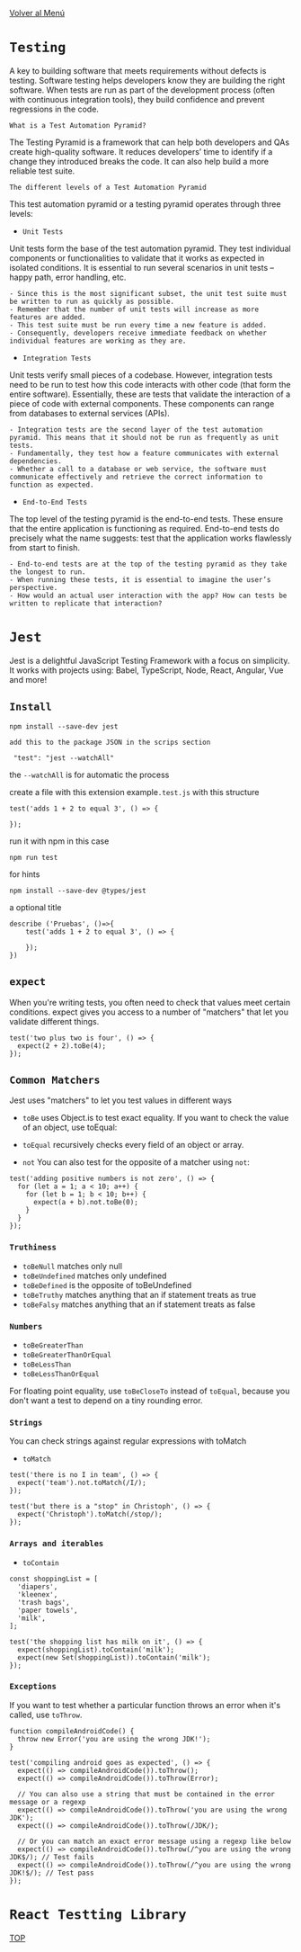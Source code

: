 [Volver al Menú](../root.md)

# `Testing`

A key to building software that meets requirements without defects is testing. Software testing helps developers know they are building the right software. When tests are run as part of the development process (often with continuous integration tools), they build confidence and prevent regressions in the code.

`What is a Test Automation Pyramid?`

The Testing Pyramid is a framework that can help both developers and QAs create high-quality software. It reduces developers’ time to identify if a change they introduced breaks the code. It can also help build a more reliable test suite.

`The different levels of a Test Automation Pyramid`

This test automation pyramid or a testing pyramid operates through three levels:

- `Unit Tests`

Unit tests form the base of the test automation pyramid. They test individual components or functionalities to validate that it works as expected in isolated conditions. It is essential to run several scenarios in unit tests – happy path, error handling, etc.

    - Since this is the most significant subset, the unit test suite must be written to run as quickly as possible.
    - Remember that the number of unit tests will increase as more features are added.
    - This test suite must be run every time a new feature is added.
    - Consequently, developers receive immediate feedback on whether individual features are working as they are.

- `Integration Tests`

Unit tests verify small pieces of a codebase. However, integration tests need to be run to test how this code interacts with other code (that form the entire software). Essentially, these are tests that validate the interaction of a piece of code with external components. These components can range from databases to external services (APIs).

    - Integration tests are the second layer of the test automation pyramid. This means that it should not be run as frequently as unit tests.
    - Fundamentally, they test how a feature communicates with external dependencies.
    - Whether a call to a database or web service, the software must communicate effectively and retrieve the correct information to function as expected.

- `End-to-End Tests`

The top level of the testing pyramid is the end-to-end tests. These ensure that the entire application is functioning as required. End-to-end tests do precisely what the name suggests: test that the application works flawlessly from start to finish.

    - End-to-end tests are at the top of the testing pyramid as they take the longest to run.
    - When running these tests, it is essential to imagine the user’s perspective.
    - How would an actual user interaction with the app? How can tests be written to replicate that interaction?

# `Jest`

Jest is a delightful JavaScript Testing Framework with a focus on simplicity. It works with projects using: Babel, TypeScript, Node, React, Angular, Vue and more!

## `Install`

```
npm install --save-dev jest
```

`add this to the package JSON in the scrips section`

```
 "test": "jest --watchAll"
```

the `--watchAll` is for automatic the process

create a file with this extension example`.test.js` with this structure

```
test('adds 1 + 2 to equal 3', () => {
 
});
```

run it with npm in this case

```
npm run test
```

for hints 

```
npm install --save-dev @types/jest
```

a optional title

```
describe ('Pruebas', ()=>{
    test('adds 1 + 2 to equal 3', () => {
 
    });
})
```

## `expect`

When you're writing tests, you often need to check that values meet certain conditions. expect gives you access to a number of "matchers" that let you validate different things.

```
test('two plus two is four', () => {
  expect(2 + 2).toBe(4);
});
```

## `Common Matchers`

Jest uses "matchers" to let you test values in different ways

- `toBe` uses Object.is to test exact equality. If you want to check the value of an object, use toEqual:

- `toEqual` recursively checks every field of an object or array.

- `not` You can also test for the opposite of a matcher using `not`:

```
test('adding positive numbers is not zero', () => {
  for (let a = 1; a < 10; a++) {
    for (let b = 1; b < 10; b++) {
      expect(a + b).not.toBe(0);
    }
  }
});
```
### `Truthiness`

- `toBeNull` matches only null
- `toBeUndefined` matches only undefined
- `toBeDefined` is the opposite of toBeUndefined
- `toBeTruthy` matches anything that an if statement treats as true
- `toBeFalsy` matches anything that an if statement treats as false

### `Numbers`

- `toBeGreaterThan`
- `toBeGreaterThanOrEqual`
- `toBeLessThan`
- `toBeLessThanOrEqual`

For floating point equality, use `toBeCloseTo` instead of `toEqual`, because you don't want a test to depend on a tiny rounding error.

### `Strings`

You can check strings against regular expressions with toMatch

- `toMatch`

```
test('there is no I in team', () => {
  expect('team').not.toMatch(/I/);
});

test('but there is a "stop" in Christoph', () => {
  expect('Christoph').toMatch(/stop/);
});
```

### `Arrays and iterables`

- `toContain`

```
const shoppingList = [
  'diapers',
  'kleenex',
  'trash bags',
  'paper towels',
  'milk',
];

test('the shopping list has milk on it', () => {
  expect(shoppingList).toContain('milk');
  expect(new Set(shoppingList)).toContain('milk');
});
```

### `Exceptions`

If you want to test whether a particular function throws an error when it's called, use `toThrow`.

```
function compileAndroidCode() {
  throw new Error('you are using the wrong JDK!');
}

test('compiling android goes as expected', () => {
  expect(() => compileAndroidCode()).toThrow();
  expect(() => compileAndroidCode()).toThrow(Error);

  // You can also use a string that must be contained in the error message or a regexp
  expect(() => compileAndroidCode()).toThrow('you are using the wrong JDK');
  expect(() => compileAndroidCode()).toThrow(/JDK/);

  // Or you can match an exact error message using a regexp like below
  expect(() => compileAndroidCode()).toThrow(/^you are using the wrong JDK$/); // Test fails
  expect(() => compileAndroidCode()).toThrow(/^you are using the wrong JDK!$/); // Test pass
});
```

# `React Testting Library`

[TOP](#testing)